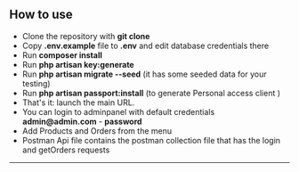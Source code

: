 

## How to use

- Clone the repository with __git clone__
- Copy __.env.example__ file to __.env__ and edit database credentials there
- Run __composer install__
- Run __php artisan key:generate__
- Run __php artisan migrate --seed__ (it has some seeded data for your testing)
- Run __php artisan passport:install__ (to generate Personal access client )
- That's it: launch the main URL. 
- You can login to adminpanel with default credentials __admin@admin.com__ - __password__
- Add Products and Orders from the menu
- Postman Api file contains the postman collection file that has the login and getOrders requests




---
